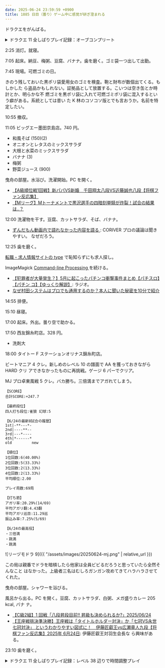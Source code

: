 ```yaml
---
date: 2025-06-24 23:59:59 +0900
title: 1885 日目（曇り）ゲーム中に感覚が研ぎ澄まれる
---
```


ドラクエをがんばる。

<details><summary>ドラクエ 11 全しばりプレイ記録：オーブコンプリート</summary>
<p>ムンババを倒して小屋に移動。城下町にいったん戻ってから古代図書館を探索。
頭がスッキリしていて迷路に悩まない。
はぐれメタルが出現する場合があるが、今回は倒せずじまい。</p>

<p>レベル上げを特にせずに城下町に戻ってボス戦。セーニャのたてごとの出番。
ちなみに通常戦闘時の編成はカミュ or シルビア、マルティナ、ロウ、ベロニカとしている。
珍しく死人が出ずに勝利。イベントを進めてオーブを得る。</p>

<p>オバケ探しが抜けていた。城内とメダル学園内で見つけてから冒険の書の間へ移動。
迷いの森はぶっつけ本番で挑んでよくわからない植物ボスを撃破。次回、転生大王。</p>
</details>

2:25 消灯。就寝。

7:05 起床。納豆、梅粥、豆腐、バナナ。歯を磨く。ゴミ袋一つ出して出勤。

7:45 現場。可燃ゴミの日。

きのう残しておいた黒ポリ袋愛用女のゴミを検査。鞄と財布が数個出てくる。もしかした
ら盗品かもしれない。証拠品として放置する。こいつは空き缶とか時計とか、明らかな不
燃ゴミを黒ポリ袋に入れて可燃ゴミポリ袋に混入するという癖がある。系統としては昔い
た K 林のコソコソ版とでも言おうか。名前を特定したい。

10:55 撤収。

11:05 ビッグエー墨田京島店。740 円。

* 和風そば (150)(2)
* オニオンとレタスのミックスサラダ
* 大根と水菜のミックスサラダ
* バナナ (3)
* 梅粥
* 野菜ジュース (900)

曳舟の部屋。水浴び。洗濯開始。PC を開く。

* [【A級順位戦1回戦】新パパVS新婚　千田翔太八段VS近藤誠也八段【将棋ファン反応集】
  ](https://www.youtube.com/watch?v=_NMF2hk2d24)
* [【Mリーグ】Mトーナメントで黒沢選手の四暗刻単騎が炸裂！試合の結果は‥？
  ](https://www.youtube.com/watch?v=W9WTjFQIEzU)

12:00 洗濯物を干す。豆腐、カットサラダ、そば、バナナ。

* [ずんだもん動画内で語れなかった内容を語る
  ](https://www.youtube.com/watch?v=chSMt0XNtvY): CORIVER プロの議論は聞きやすい。
  なぜだろう。

12:25 歯を磨く。

[転職・求人情報サイトの type](https://type.jp/) で恥知らずにも求人探し。

ImageMagick [Command-line Processing
](https://imagemagick.org/script/command-line-processing.php) を続ける。

* [【犯罪者が大量発生？】5月に起こったパチンコ衝撃事件まとめ【パチスロ】【パチン
  コ】【ゆっくり解説】](https://www.youtube.com/watch?v=rzEq-kZMaXU): ラジオ。
* [なぜ村田システムはプロでも通用するのか？本人に聞いた秘密を10分で紹介
  ](https://www.youtube.com/watch?v=xXOhRBIh4pQ)

14:55 排便。

15:10 昼寝。

17:00 起床。外出。曇り空で助かる。

17:50 西友錦糸町店。328 円。

* 洗剤大

18:00 タイトー F ステーションオリナス錦糸町店。

ビートマニア 4 クレ。新しめのレベル 10 の譜面で AA を獲っておきながら HARD クリ
アできなかったものに再挑戦。ゲージ 6 パーでクリア。

MJ プロ卓東風戦 5 クレ。バカ勝ち。三倍満までアガれてしまう。

```text
【SCORE】
合計SCORE:+247.7

【最終段位】
四人打ち段位:雀狼 幻球:5

【6/24の最新8試合の履歴】
1st|-**---*-
2nd|----**--
3rd|---*----
4th|*------*
old         new

【順位】
1位回数:6(40.00%)
2位回数:5(33.33%)
3位回数:2(13.33%)
4位回数:2(13.33%)
平均順位:2.00

プレイ局数:69局

【打ち筋】
アガリ率:20.29%(14/69)
平均アガリ翻:4.43翻
平均アガリ巡目:11.29巡
振込み率:7.25%(5/69)

【6/24の最高役】
・三倍満
・跳満
・跳満
```

![リーヅモドラ 9]({{ "/assets/images/20250624-mj.png" | relative_url }})

この局は親番でドラを暗槓したら他家は全員ビビるだろうと思っていたら全然そんなこと
はなかった。上級者三名はむしろガンガン攻めてきてハラハラさせてくれた。

曳舟の部屋。シャワーを浴びる。

風呂から出る。PC を開く。豆腐、カットサラダ、白粥、メガ盛りカレー 205 kcal, バナ
ナ。

* [【C級2組】1 回戦「八段昇段目前!! 昇級も決められるか?」2025/06/24
  ](https://www.youtube.com/watch?v=2vjvq2ay1-M)
* [【王座戦挑決準決勝】王座戦は「タイトルホルダー対決」か「七冠VS永世七冠対決」
  というわかりやすい図式に！　伊藤匠叡王vs広瀬章人九段【将棋ファン反応集】2025年
  6月24日](https://www.youtube.com/watch?v=Mjm6PWPYptQ): 伊藤匠叡王対羽生会長な
  ら興味がある。

23:10 歯を磨く。

<details><summary>ドラクエ 11 全しばりプレイ記録：レベル 38 辺りで時間調整プレイ</summary>
<p>学校で本を拾ってから冒険の書の世界へ。転生大王を倒す。ここは戦闘としては問題ない。
それからダーマ神殿に行って依頼をこなす。二件完了。</p>

<p>雪原に戻る。船で遠出してウニを受け取る。湖畔で花を拾う。ここで Unreal Engine が落ちる。
一周目のプレイで転生大王戦闘中に見たのと同様のダイアログボックスが出る。また撮影を忘れる。
嫌な予感がしていたので直前でセーブしていて良かった。</p>

<p>城下町で依頼人に物を渡す。ゲームをいったん中断。</p>
</details>

